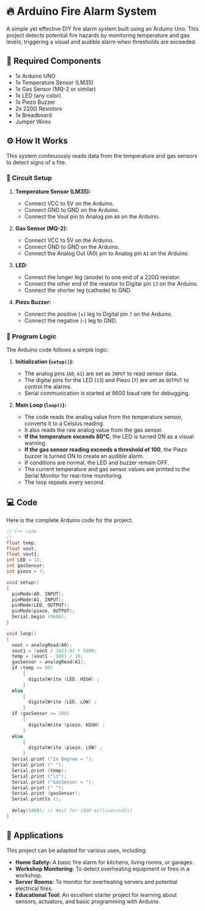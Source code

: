 # 🔥 Arduino Fire Alarm System

A simple yet effective DIY fire alarm system built using an Arduino Uno. This project detects potential fire hazards by monitoring temperature and gas levels, triggering a visual and audible alarm when thresholds are exceeded.

## 🧱 Required Components

*   1x Arduino UNO
*   1x Temperature Sensor (LM35)
*   1x Gas Sensor (MQ-2 or similar)
*   1x LED (any color)
*   1x Piezo Buzzer
*   2x 220Ω Resistors
*   1x Breadboard
*   Jumper Wires

## ⚙️ How It Works

This system continuously reads data from the temperature and gas sensors to detect signs of a fire.

### 🔌 Circuit Setup

1.  **Temperature Sensor (LM35):**
    *   Connect VCC to 5V on the Arduino.
    *   Connect GND to GND on the Arduino.
    *   Connect the Vout pin to Analog pin `A0` on the Arduino.

2.  **Gas Sensor (MQ-2):**
    *   Connect VCC to 5V on the Arduino.
    *   Connect GND to GND on the Arduino.
    *   Connect the Analog Out (A0) pin to Analog pin `A1` on the Arduino.

3.  **LED:**
    *   Connect the longer leg (anode) to one end of a 220Ω resistor.
    *   Connect the other end of the resistor to Digital pin `13` on the Arduino.
    *   Connect the shorter leg (cathode) to GND.

4.  **Piezo Buzzer:**
    *   Connect the positive (+) leg to Digital pin `7` on the Arduino.
    *   Connect the negative (-) leg to GND.

### 🧠 Program Logic

The Arduino code follows a simple logic:

1.  **Initialization (`setup()`):**
    *   The analog pins (`A0`, `A1`) are set as `INPUT` to read sensor data.
    *   The digital pins for the LED (`13`) and Piezo (`7`) are set as `OUTPUT` to control the alarms.
    *   Serial communication is started at 9600 baud rate for debugging.

2.  **Main Loop (`loop()`):**
    *   The code reads the analog value from the temperature sensor, converts it to a Celsius reading.
    *   It also reads the raw analog value from the gas sensor.
    *   **If the temperature exceeds 80°C**, the LED is turned ON as a visual warning.
    *   **If the gas sensor reading exceeds a threshold of 100**, the Piezo buzzer is turned ON to create an audible alarm.
    *   If conditions are normal, the LED and buzzer remain OFF.
    *   The current temperature and gas sensor values are printed to the Serial Monitor for real-time monitoring.
    *   The loop repeats every second.

## 💻 Code

Here is the complete Arduino code for the project.

```cpp
// C++ code
//
float temp;
float vout;
float vout1;
int LED = 13;
int gasSensor;
int piezo = 7;

void setup()
{
  pinMode(A0, INPUT);
  pinMode(A1, INPUT);
  pinMode(LED, OUTPUT);
  pinMode(piezo, OUTPUT);
  Serial.begin (9600);
}

void loop()
{
  vout = analogRead(A0);
  vout1 = (vout / 1023.0) * 5000; 
  temp = (vout1 - 500) / 10; 
  gasSensor = analogRead(A1);
  if (temp >= 80)
      {
        digitalWrite (LED, HIGH) ;
      }
  else
      {
        digitalWrite (LED, LOW) ;
      }
  if (gasSensor >= 100)
      {
        digitalWrite (piezo, HIGH) ;
      }
  else
      {
        digitalWrite (piezo, LOW) ;
      }
  Serial.print ("In Degree = ");
  Serial.print (" ");
  Serial.print (temp);
  Serial.print ("\t");
  Serial.print ("GasSensor = ");
  Serial.print (" ");
  Serial.print (gasSensor);
  Serial.println ();
  
  delay(1000); // Wait for 1000 millisecond(s)
}
```
## 🚀 Applications

This project can be adapted for various uses, including:

*   **Home Safety:** A basic fire alarm for kitchens, living rooms, or garages.
*   **Workshop Monitoring:** To detect overheating equipment or fires in a workshop.
*   **Server Rooms:** To monitor for overheating servers and potential electrical fires.
*   **Educational Tool:** An excellent starter project for learning about sensors, actuators, and basic programming with Arduino.
